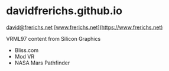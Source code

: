 # davidfrerichs.github.io
david@frerichs.net
[www.frerichs.net](https://www.frerichs.net)

VRML97 content from Silicon Graphics
- Bliss.com
- Mod VR
- NASA Mars Pathfinder
